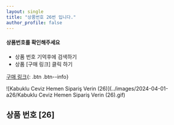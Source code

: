 ```yaml
---
layout: single
title: "상품번호 26번 입니다."
author_profile: false
---
```




<div class="notice--info">
<h4> 상품번호를 확인해주세요 </h4>
<ul>
    <li> 상품 번호 기억후에 검색하기 </li>
    <li> 상품 [구매 링크] 클릭 하기 </li>
</ul>
</div>




[구매 링크](https://link.coupang.com/a/bwd2lA){: .btn .btn--info}



![Kabuklu Ceviz   Hemen Sipariş Verin (26)](../images/2024-04-01-a26/Kabuklu Ceviz   Hemen Sipariş Verin (26).gif)





## 상품 번호 [26]